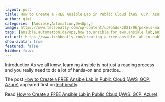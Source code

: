 ```yaml
---
layout: post
title: How to Create a FREE Ansible Lab in Public Cloud (AWS, GCP, Azure)
author: gini
categories: [Ansible,Automation,DevOps,]
image: https://www.techbeatly.com/wp-content/uploads/2021/06/pexels-martin-lopez-954585-1.jpg
tags: [ansible,automation,devops,how to,ansible for aws,ansible lab,ansible lab for learning,ansible lab on aws,ansible lab setup,aws ansible lab,building an ansible lab in aws,free ansible lab,how to install an ansible lab on aws ec2 instances,how to install ansible on aws ec2 instances,how to practice ansible,how to setup an ansible lab,public ansible lab,setup ansible lab,]
ext_url: https://www.techbeatly.com/creating-a-free-ansible-lab-in-public-cloud/
show-avatar: true
featured: false
hidden: false
---
```


<p>Introduction As we all know, learning Ansible is not just a reading process and you really need to do a lot of hands-on and practice&#46;&#46;&#46;</p>
<p>The post <a href="https://www.techbeatly.com/creating-a-free-ansible-lab-in-public-cloud/">How to Create a FREE Ansible Lab in Public Cloud (AWS, GCP, Azure)</a> appeared first on <a href="https://www.techbeatly.com">techbeatly</a>.</p>

Read [How to Create a FREE Ansible Lab in Public Cloud (AWS, GCP, Azure)](https://www.techbeatly.com/creating-a-free-ansible-lab-in-public-cloud/).